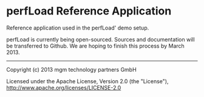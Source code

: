 # perfLoad Reference Application

Reference application used in the perfLoad' demo setup.

perfLoad is currently being open-sourced. Sources and documentation
will be transferred to Github. We are hoping to finish this process
by March 2013.

---

Copyright (c) 2013 mgm technology partners GmbH

Licensed under the Apache License, Version 2.0 (the "License"),
http://www.apache.org/licenses/LICENSE-2.0
